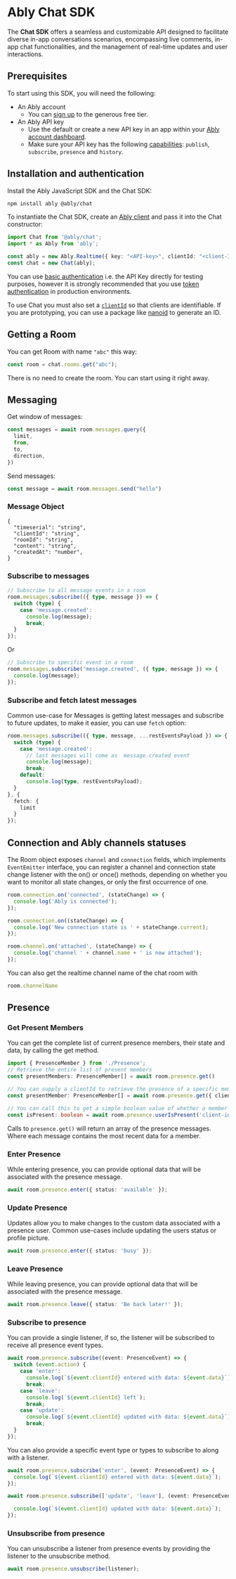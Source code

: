 # Ably Chat SDK

The **Chat SDK** offers a seamless and customizable API designed to facilitate diverse
in-app conversations scenarios, encompassing live comments, in-app chat functionalities,
and the management of real-time updates and user interactions.

## Prerequisites

To start using this SDK, you will need the following:

* An Ably account
    * You can [sign up](https://ably.com/signup) to the generous free tier.
* An Ably API key
    * Use the default or create a new API key in an app within
      your [Ably account dashboard](https://ably.com/dashboard).
    * Make sure your API key has the
      following [capabilities](https://ably.com/docs/auth/capabilities): `publish`, `subscribe`, `presence`
      and `history`.

## Installation and authentication

Install the Ably JavaScript SDK and the Chat SDK:

```sh
npm install ably @ably/chat
```

To instantiate the Chat SDK, create an [Ably client](https://ably.com/docs/getting-started/setup) and pass it into the
Chat constructor:

```ts
import Chat from '@ably/chat';
import * as Ably from 'ably';

const ably = new Ably.Realtime({ key: "<API-key>", clientId: "<client-ID>", useBinaryProtocol: false });
const chat = new Chat(ably);
```

You can use [basic authentication](https://ably.com/docs/auth/basic) i.e. the API Key directly for testing purposes,
however it is strongly recommended that you use [token authentication](https://ably.com/docs/auth/token) in production
environments.

To use Chat you must also set a [`clientId`](https://ably.com/docs/auth/identified-clients) so that clients are
identifiable. If you are prototyping, you can use a package like [nanoid](https://www.npmjs.com/package/nanoid) to
generate an ID.

## Getting a Room

You can get Room with name `"abc"` this way:

```ts
const room = chat.rooms.get("abc");
```

There is no need to create the room. You can start using it right away.

## Messaging

Get window of messages:

```ts
const messages = await room.messages.query({
  limit,
  from,
  to,
  direction,
})
```

Send messages:

```ts
const message = await room.messages.send("hello")
```

### Message Object

```json5
{
  "timeserial": "string",
  "clientId": "string",
  "roomId": "string",
  "content": "string",
  "createdAt": "number",
}

```

### Subscribe to messages

```ts
// Subscribe to all message events in a room
room.messages.subscribe(({ type, message }) => {
  switch (type) {
    case 'message.created':
      console.log(message);
      break;
  }
});
```

Or

```ts
// Subscribe to specific event in a room
room.messages.subscribe('message.created', ({ type, message }) => {
  console.log(message);
});
```

### Subscribe and fetch latest messages

Common use-case for Messages is getting latest messages and subscribe to future updates, to make it easier,
you can use `fetch` option:

```ts
room.messages.subscribe(({ type, message, ...restEventsPayload }) => {
  switch (type) {
    case 'message.created':
      // last messages will come as  message.created event
      console.log(message);
      break;
    default:
      console.log(type, restEventsPayload);
  }
}, {
  fetch: {
    limit
  }
});
```

## Connection and Ably channels statuses

The Room object exposes `channel` and `connection` fields, which implements `EventEmitter` interface,
you can register a channel and connection state change listener with the on() or once() methods,
depending on whether you want to monitor all state changes, or only the first occurrence of one.

```ts
room.connection.on('connected', (stateChange) => {
  console.log('Ably is connected');
});

room.connection.on((stateChange) => {
  console.log('New connection state is ' + stateChange.current);
});

room.channel.on('attached', (stateChange) => {
  console.log('channel ' + channel.name + ' is now attached');
});
```

You can also get the realtime channel name of the chat room with

```ts
room.channelName
```

## Presence

### Get Present Members

You can get the complete list of current presence members, their state and data, by calling the get method.

```ts
import { PresenceMember } from './Presence';
// Retrieve the entire list of present members
const presentMembers: PresenceMember[] = await room.presence.get()

// You can supply a clientId to retrieve the presence of a specific member with the given clientId
const presentMember: PresenceMember[] = await room.presence.get({ clientId: 'client-id' })

// You can call this to get a simple boolean value of whether a member is present or not
const isPresent: boolean = await room.presence.userIsPresent('client-id')
```

Calls to `presence.get()` will return an array of the presence messages. Where each message contains the most recent
data for a member.

### Enter Presence

While entering presence, you can provide optional data that will be associated with the presence message.

```ts
await room.presence.enter({ status: 'available' });
```

### Update Presence

Updates allow you to make changes to the custom data associated with a presence user. Common use-cases include updating
the users
status or profile picture.

```ts
await room.presence.enter({ status: 'busy' });
```

### Leave Presence

While leaving presence, you can provide optional data that will be associated with the presence message.

```ts
await room.presence.leave({ status: 'Be back later!' });
```

### Subscribe to presence

You can provide a single listener, if so, the listener will be subscribed to receive all presence event types.

```ts
await room.presence.subscribe((event: PresenceEvent) => {
  switch (event.action) {
    case 'enter':
      console.log(`${event.clientId} entered with data: ${event.data}`);
      break;
    case 'leave':
      console.log(`${event.clientId} left`);
      break;
    case 'update':
      console.log(`${event.clientId} updated with data: ${event.data}`);
      break;
  }
});
```

You can also provide a specific event type or types to subscribe to along with a listener.

```ts
await room.presence.subscribe('enter', (event: PresenceEvent) => {
  console.log(`${event.clientId} entered with data: ${event.data}`);
});

await room.presence.subscribe(['update', 'leave'], (event: PresenceEvent) => {

  console.log(`${event.clientId} updated with data: ${event.data}`);
});


```

### Unsubscribe from presence

You can unsubscribe a listener from presence events by providing the listener to the unsubscribe method.

```ts
await room.presence.unsubscribe(listener);
```

